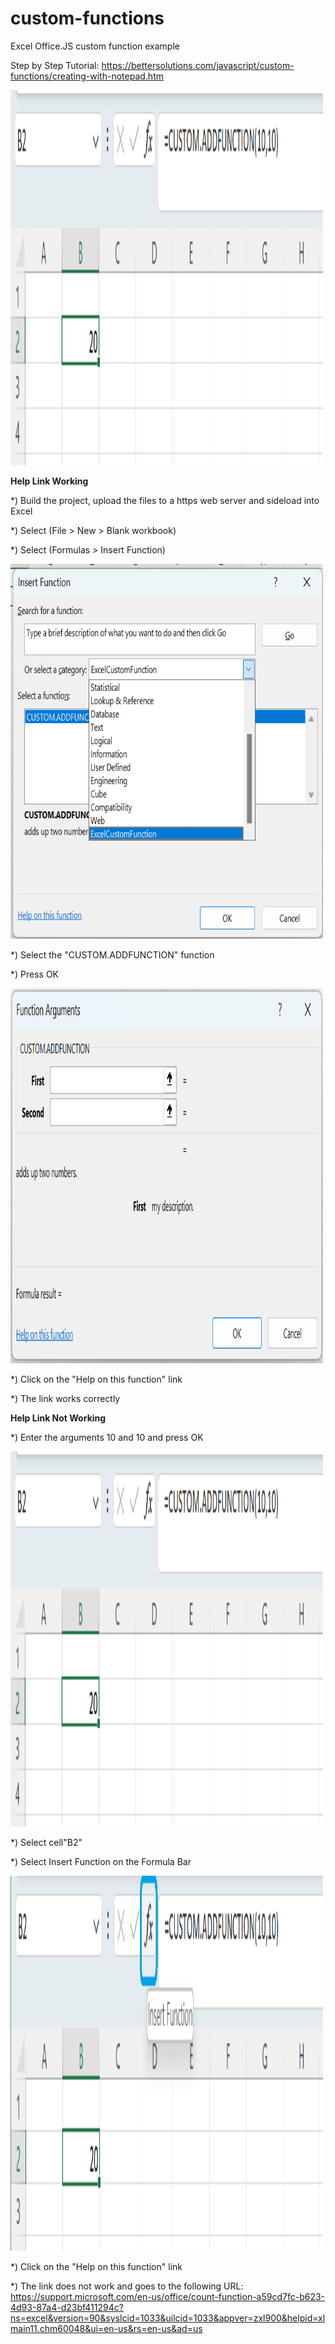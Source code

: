 # custom-functions
Excel Office.JS custom function example 

Step by Step Tutorial:
https://bettersolutions.com/javascript/custom-functions/creating-with-notepad.htm

<img src="/images/screenshot.png" width="500" height="600"> 


<B>Help Link Working</B>

*) Build the project, upload the files to a https web server and sideload into Excel

*) Select (File > New > Blank workbook)

*) Select (Formulas > Insert Function)

<img src="images/insert-function-dialog.png" width="500" height="600"> 

*) Select the "CUSTOM.ADDFUNCTION" function

*) Press OK

<img src="images/arguments-dialog-one.png" width="500" height="600"> 

*) Click on the "Help on this function" link

*) The link works correctly

<B>Help Link Not Working</B>

*) Enter the arguments 10 and 10 and press OK

<img src="/images/screenshot.png" width="500" height="600">

*) Select cell"B2"

*) Select Insert Function on the Formula Bar

<img src="/images/insert-function-bar.png" width="500" height="600">

*) Click on the "Help on this function" link

*) The link does not work and goes to the following URL:
https://support.microsoft.com/en-us/office/count-function-a59cd7fc-b623-4d93-87a4-d23bf411294c?ns=excel&version=90&syslcid=1033&uilcid=1033&appver=zxl900&helpid=xlmain11.chm60048&ui=en-us&rs=en-us&ad=us
